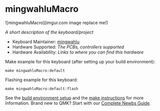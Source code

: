 # mingwahluMacro

![mingwahluMacro](imgur.com image replace me!)

*A short description of the keyboard/project*

* Keyboard Maintainer: [mingwahlu](https://github.com/yourusername)
* Hardware Supported: *The PCBs, controllers supported*
* Hardware Availability: *Links to where you can find this hardware*

Make example for this keyboard (after setting up your build environment):

    make mingwahluMacro:default

Flashing example for this keyboard:

    make mingwahluMacro:default:flash

See the [build environment setup](https://docs.qmk.fm/#/getting_started_build_tools) and the [make instructions](https://docs.qmk.fm/#/getting_started_make_guide) for more information. Brand new to QMK? Start with our [Complete Newbs Guide](https://docs.qmk.fm/#/newbs).
